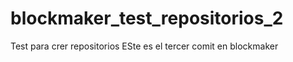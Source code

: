 # blockmaker_test_repositorios_2
Test para crer repositorios
ESte es el tercer comit en blockmaker

